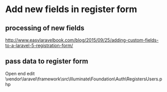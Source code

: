# Add new fields in register form
## processing of new fields
http://www.easylaravelbook.com/blog/2015/09/25/adding-custom-fields-to-a-laravel-5-registration-form/

## pass data to register form
Open end edit
\vendor\laravel\framework\src\Illuminate\Foundation\Auth\RegistersUsers.php
